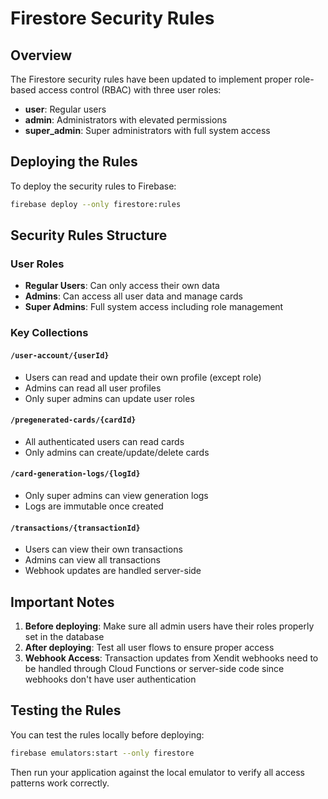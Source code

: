 # Firestore Security Rules

## Overview
The Firestore security rules have been updated to implement proper role-based access control (RBAC) with three user roles:
- **user**: Regular users
- **admin**: Administrators with elevated permissions
- **super_admin**: Super administrators with full system access

## Deploying the Rules

To deploy the security rules to Firebase:

```bash
firebase deploy --only firestore:rules
```

## Security Rules Structure

### User Roles
- **Regular Users**: Can only access their own data
- **Admins**: Can access all user data and manage cards
- **Super Admins**: Full system access including role management

### Key Collections

#### `/user-account/{userId}`
- Users can read and update their own profile (except role)
- Admins can read all user profiles
- Only super admins can update user roles

#### `/pregenerated-cards/{cardId}`
- All authenticated users can read cards
- Only admins can create/update/delete cards

#### `/card-generation-logs/{logId}`
- Only super admins can view generation logs
- Logs are immutable once created

#### `/transactions/{transactionId}`
- Users can view their own transactions
- Admins can view all transactions
- Webhook updates are handled server-side

## Important Notes

1. **Before deploying**: Make sure all admin users have their roles properly set in the database
2. **After deploying**: Test all user flows to ensure proper access
3. **Webhook Access**: Transaction updates from Xendit webhooks need to be handled through Cloud Functions or server-side code since webhooks don't have user authentication

## Testing the Rules

You can test the rules locally before deploying:

```bash
firebase emulators:start --only firestore
```

Then run your application against the local emulator to verify all access patterns work correctly.